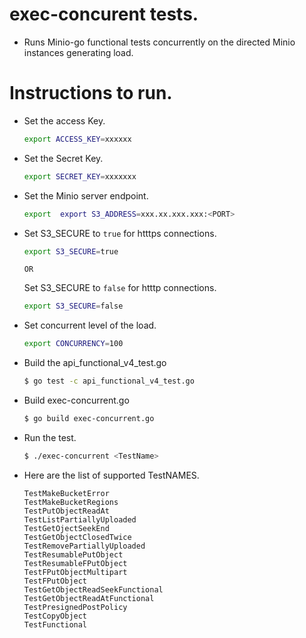 # exec-concurent tests. 

- Runs Minio-go functional tests concurrently on the directed Minio instances generating load.

# Instructions to run.

- Set the access Key.

  ```sh
  export ACCESS_KEY=xxxxxx
  ```

- Set the Secret Key.

  ```sh
  export SECRET_KEY=xxxxxxx
  ```

- Set the Minio server endpoint.

  ```sh
  export  export S3_ADDRESS=xxx.xx.xxx.xxx:<PORT>
  ```

- Set S3_SECURE to `true` for htttps connections.

  ```sh
  export S3_SECURE=true
  ```
      OR 

  Set S3_SECURE to `false` for htttp connections.

  ```sh
  export S3_SECURE=false
  ```

- Set concurrent level of the load.

  ```sh
  export CONCURRENCY=100
  ```

- Build the api_functional_v4_test.go

  ```sh
  $ go test -c api_functional_v4_test.go 
  ```

- Build exec-concurrent.go

  ```sh
  $ go build exec-concurrent.go
  ```

- Run the test.

  ```sh
  $ ./exec-concurrent <TestName>
  ```

- Here are the list of supported   TestNAMES. 

  ```
  TestMakeBucketError
  TestMakeBucketRegions
  TestPutObjectReadAt
  TestListPartiallyUploaded
  TestGetOjectSeekEnd
  TestGetObjectClosedTwice
  TestRemovePartiallyUploaded
  TestResumablePutObject
  TestResumableFPutObject
  TestFPutObjectMultipart
  TestFPutObject
  TestGetObjectReadSeekFunctional
  TestGetObjectReadAtFunctional
  TestPresignedPostPolicy
  TestCopyObject
  TestFunctional
  ```  
  

     
